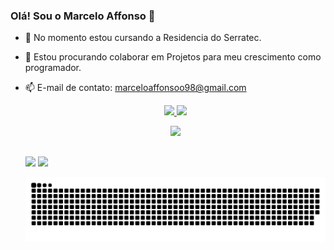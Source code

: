 ### Olá! Sou o Marcelo Affonso 👋

- 🌱 No momento estou cursando a Residencia do Serratec.
- 👯 Estou procurando colaborar em Projetos para meu crescimento como programador. 
- 📫 E-mail de contato: marceloaffonsoo98@gmail.com
 

  <div align="center">
    <a href="https://github.com/MarceloSAffonso">
    <img loading="lazy" height="170em" src="https://github-readme-stats.vercel.app/api?username=MarceloSAffonso&show_icons=true&theme=dracula&include_all_commits=true&count_private=true"/>
    <img loading="lazy" height="170em" src="https://github-readme-stats.vercel.app/api/top-langs/?username=MarceloSAffonso&layout=compact&langs_count=7&theme=dracula"/>
  </div>
  
 
  <p align="center">
   <a href="https://skillicons.dev">
     <img src="https://skillicons.dev/icons?i=python,java,postgres,git,vscode,bootstrap,css,html" />
   </a>
  </p>

  ##
  <div>    
    <a href = "mailto:marceloaffonsoo98@gmail.com"><img src="https://img.shields.io/badge/-Gmail-%23333?style=for-the-badge&logo=gmail&logoColor=white" target="_blank"></a>
    <a href="www.linkedin.com/in/marcelo-affonso-0048282b7" target="_blank"><img src="https://img.shields.io/badge/-LinkedIn-%230077B5?style=for-the-badge&logo=linkedin&logoColor=white" target="_blank"></a> 
  </div>

  ![Snake animation](https://github.com/MarceloSAffonso/MarceloSAffonso/blob/output/github-contribution-grid-snake-dark.svg)
